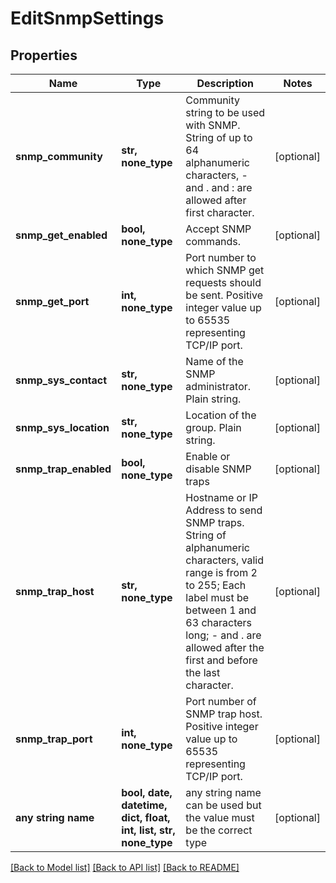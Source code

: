 # EditSnmpSettings


## Properties
Name | Type | Description | Notes
------------ | ------------- | ------------- | -------------
**snmp_community** | **str, none_type** | Community string to be used with SNMP. String of up to 64 alphanumeric characters, - and . and : are allowed after first character. | [optional] 
**snmp_get_enabled** | **bool, none_type** | Accept SNMP commands. | [optional] 
**snmp_get_port** | **int, none_type** | Port number to which SNMP get requests should be sent. Positive integer value up to 65535 representing TCP/IP port. | [optional] 
**snmp_sys_contact** | **str, none_type** | Name of the SNMP administrator. Plain string. | [optional] 
**snmp_sys_location** | **str, none_type** | Location of the group. Plain string. | [optional] 
**snmp_trap_enabled** | **bool, none_type** | Enable or disable SNMP traps | [optional] 
**snmp_trap_host** | **str, none_type** | Hostname or IP Address to send SNMP traps. String of alphanumeric characters, valid range is from 2 to 255; Each label must be between 1 and 63 characters long; - and . are allowed after the first and before the last character. | [optional] 
**snmp_trap_port** | **int, none_type** | Port number of SNMP trap host. Positive integer value up to 65535 representing TCP/IP port. | [optional] 
**any string name** | **bool, date, datetime, dict, float, int, list, str, none_type** | any string name can be used but the value must be the correct type | [optional]

[[Back to Model list]](../README.md#documentation-for-models) [[Back to API list]](../README.md#documentation-for-api-endpoints) [[Back to README]](../README.md)


